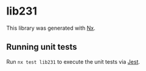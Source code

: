 # lib231

This library was generated with [Nx](https://nx.dev).


## Running unit tests

Run `nx test lib231` to execute the unit tests via [Jest](https://jestjs.io).



